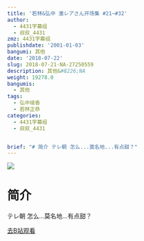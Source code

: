 ```yaml
---
title: '若林&弘中 激レアさん开场集 #21~#32'
author:
  - 4431字幕组
  - 叔叔_4431
zmz: 4431字幕组
publishdate: '2001-01-03'
bangumi: 其他
date: '2018-07-22'
slug: 2018-07-21-NA-27250559
description: 其他&#8226;NA
weight: 19278.0
bangumis:
  - 其他
tags:
  - 弘中绫香
  - 若林正恭
categories:
  - 4431字幕组
  - 叔叔_4431


brief: "# 简介 テレ朝 怎么...莫名地...有点甜？"
---
```

![](https://i.imgur.com/vUWFfIp.jpg)
# 简介  
テレ朝
怎么...莫名地...有点甜？  

[去B站观看](https://www.bilibili.com/video/av27250559/)
 
